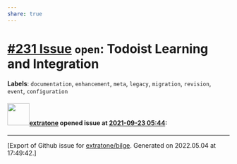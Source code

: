 ```yaml
---
share: true
---
```

# [\#231 Issue](https://github.com/extratone/bilge/issues/231) `open`: Todoist Learning and Integration
**Labels**: `documentation`, `enhancement`, `meta`, `legacy`, `migration`, `revision`, `event`, `configuration`


#### <img src="https://avatars.githubusercontent.com/u/43663476?u=5047287ff0b8c3ce7f7e5858d204c9b3e57d8e44&v=4" width="50">[extratone](https://github.com/extratone) opened issue at [2021-09-23 05:44](https://github.com/extratone/bilge/issues/231):






-------------------------------------------------------------------------------



[Export of Github issue for [extratone/bilge](https://github.com/extratone/bilge). Generated on 2022.05.04 at 17:49:42.]
